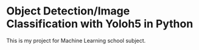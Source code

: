 # Object Detection/Image Classification with Yoloh5 in Python
 This is my project for Machine Learning school subject.
